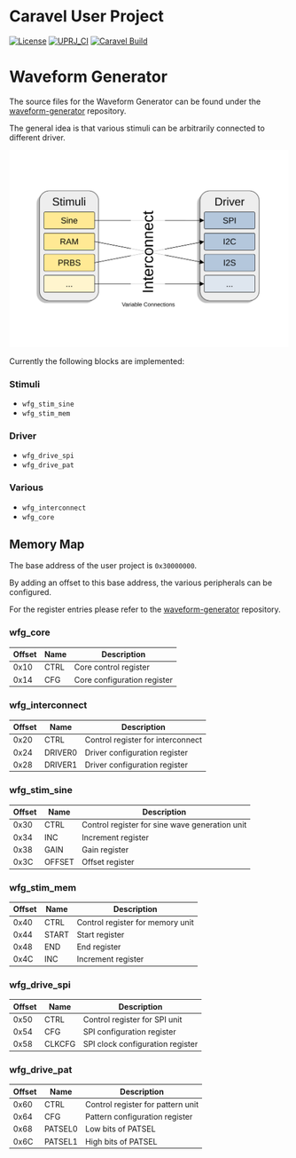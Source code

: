 # Caravel User Project

[![License](https://img.shields.io/badge/License-Apache%202.0-blue.svg)](https://opensource.org/licenses/Apache-2.0) [![UPRJ_CI](https://github.com/efabless/caravel_project_example/actions/workflows/user_project_ci.yml/badge.svg)](https://github.com/efabless/caravel_project_example/actions/workflows/user_project_ci.yml) [![Caravel Build](https://github.com/efabless/caravel_project_example/actions/workflows/caravel_build.yml/badge.svg)](https://github.com/efabless/caravel_project_example/actions/workflows/caravel_build.yml)

# Waveform Generator

The source files for the Waveform Generator can be found under the [waveform-generator](https://github.com/semify-eda/waveform-generator) repository.

The general idea is that various stimuli can be arbitrarily connected to different driver.

![WFG block diagram](img/WFG.svg)

Currently the following blocks are implemented:

### Stimuli

- `wfg_stim_sine`
- `wfg_stim_mem`

### Driver

- `wfg_drive_spi`
- `wfg_drive_pat`

### Various

- `wfg_interconnect`
- `wfg_core`

## Memory Map

The base address of the user project is `0x30000000`.

By adding an offset to this base address, the various peripherals can be configured.

For the register entries please refer to the [waveform-generator](https://github.com/semify-eda/waveform-generator) repository.

### wfg_core

| Offset | Name   | Description                                    |
|--------|--------|------------------------------------------------|
| 0x10   | CTRL   | Core control register                          |
| 0x14   | CFG    | Core configuration register                    |

### wfg_interconnect

| Offset | Name   | Description                                    |
|--------|--------|------------------------------------------------|
| 0x20   | CTRL   | Control register for interconnect              |
| 0x24   | DRIVER0| Driver configuration register                  |
| 0x28   | DRIVER1| Driver configuration register                  |

### wfg_stim_sine

| Offset | Name   | Description                                    |
|--------|--------|------------------------------------------------|
| 0x30   | CTRL   | Control register for sine wave generation unit |
| 0x34   | INC    | Increment register                             |
| 0x38   | GAIN   | Gain register                                  |
| 0x3C   | OFFSET | Offset register                                |

### wfg_stim_mem

| Offset | Name   | Description                                    |
|--------|--------|------------------------------------------------|
| 0x40   | CTRL   | Control register for memory unit               |
| 0x44   | START  | Start register                                 |
| 0x48   | END    | End register                                   |
| 0x4C   | INC    | Increment register                             |

### wfg_drive_spi

| Offset | Name   | Description                                    |
|--------|--------|------------------------------------------------|
| 0x50   | CTRL   | Control register for SPI unit                  |
| 0x54   | CFG    | SPI configuration register                     |
| 0x58   | CLKCFG | SPI clock configuration register               |

### wfg_drive_pat

| Offset | Name   | Description                                    |
|--------|--------|------------------------------------------------|
| 0x60   | CTRL   | Control register for pattern unit              |
| 0x64   | CFG    | Pattern configuration register                 |
| 0x68   | PATSEL0| Low bits of PATSEL                             |
| 0x6C   | PATSEL1| High bits of PATSEL                            |

